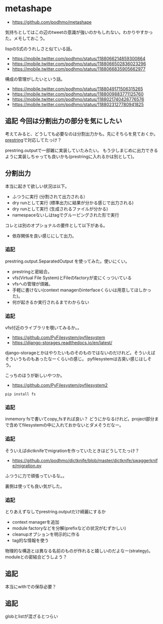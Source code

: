 # metashape

- https://github.com/podhmo/metashape

気持ちとしてはこの辺のtweetの意識が強いのかもしれない。わかりやすかった。メモしておこう。

lispのS式のうれしさと似ている話。

- https://mobile.twitter.com/podhmo/status/1188066214859300864
- https://mobile.twitter.com/podhmo/status/1188066502836023296
- https://mobile.twitter.com/podhmo/status/1188066835905662977

構成の管理がしたいという話。

- https://mobile.twitter.com/podhmo/status/1188049171506315265
- https://mobile.twitter.com/podhmo/status/1188009883771125760
- https://mobile.twitter.com/podhmo/status/1188021740426776576
- https://mobile.twitter.com/podhmo/status/1188023127780941825

## 追記 今回は分割出力の部分を気にしたい

考えてみると、どうしても必要なのは分割出力かも。先にそちらを見ておくか。
[prestring](https://github.com/podhmo/prestring)で対応してたっけ？

prestring.outputで一部雑に実装していたみたい。
もう少しまじめに出力できるように実装しちゃっても良いかも(prestringに入れるかは別として)。

## 分割出力

本当に起きて欲しい状況は以下。

- ふつうに実行 (分割されて出力される）
- dry runとして実行 (標準出力に結果が分かる感じで出力される)
- dry runとして実行 (生成されるファイルが分かる)
- namespaceないしはtagでグルーピングされた形で実行

コレとは別のオプショナルの要件として以下がある。

- 依存関係を良い感じにして出力。

### 追記

prestring.output.SeparatedOutput を使ってみた。使いにくい。

- prestringと密結合。
- vfs(Virtual File System)とFileのfactoryが変にくっついている
- vfsへの管理が煩雑。
- 手軽に書けない(context managerのinterfaceくらいは用意してほしかった)。
- 何が起きるか実行されるまでわからない

### 追記

vfs付近のライブラリを覗いてみるか。。

- https://github.com/PyFilesystem/pyfilesystem
- https://django-storages.readthedocs.io/en/latest/

django-storageとかはやりたいものそのものではないのだけれど。そういえばそういうものもあったなーくらいの感じ。
pyfilesystemは古臭い感じはしそう。

こっちのほうが新しいやつか。

- https://github.com/PyFilesystem/pyfilesystem2

```
pip install fs
```


### 追記

inmemory fsで書いてcopy_fsすれば良い？
どうにかなるけれど。project部分まで含めてfilesystemの中に入れておかないとダメそうだなー。

### 追記

そういえばdictknifeでmigrationを作っていたときはどうしてたっけ？

- https://github.com/podhmo/dictknife/blob/master/dictknife/swaggerknife/migration.py

ふつうに力で頑張っているな。。

裏側は使っても良い気がした。


### 追記

とりあえずなしでprestring.outputだけ綺麗にするか

- context managerを追加
- module factoryなどを分解(prefixなどの状況がむずかしい)
- cleanupオプションを明示的に作る
- tag的な情報を使う

物理的な構造とは異なる名前のものが作れると嬉しいのだよなー(strategy)。
moduleとの密結合どうしよう？

## 追記

本当にwithでの保存必要？

## 追記

globとlistが混ざるとつらい
